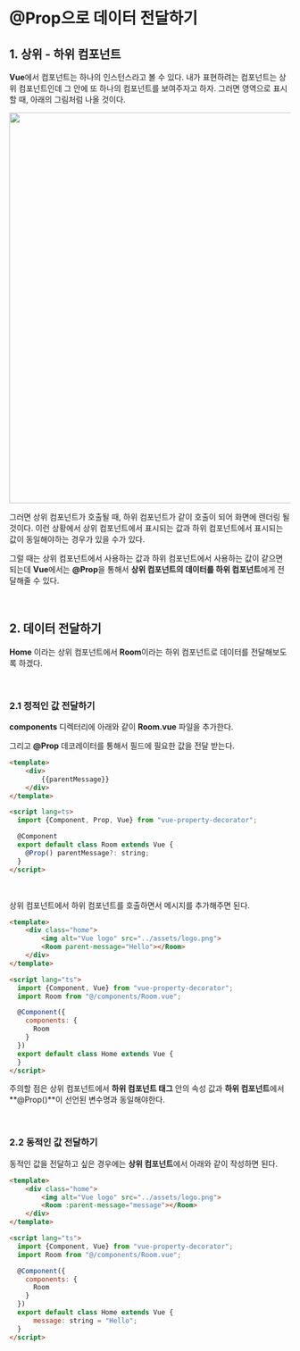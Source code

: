 # @Prop으로 데이터 전달하기

## 1. 상위 - 하위 컴포넌트

**Vue**에서 컴포넌트는 하나의 인스턴스라고 볼 수 있다. 내가 표현하려는 컴포넌트는 상위 컴포넌트인데 그 안에 또 하나의 컴포넌트를 보여주자고 하자. 그러면 영역으로 표시할 때, 아래의 그림처럼 나올 것이다.

<img src="https://imgur.com/aFILQZP.png" width="700" >

그러면 상위 컴포넌트가 호출될 때, 하위 컴포넌트가 같이 호출이 되어 화면에 렌더링 될 것이다. 이런 상황에서 상위 컴포넌트에서 표시되는 값과 하위 컴포넌트에서 표시되는 값이 동일해야하는 경우가 있을 수가 있다.

그럴 때는 상위 컴포넌트에서 사용하는 값과 하위 컴포넌트에서 사용하는 값이 같으면 되는데 **Vue**에서는 **@Prop**을 통해서 **상위 컴포넌트의 데이터를 하위 컴포넌트**에게 전달해줄 수 있다.

<br>

## 2. 데이터 전달하기

**Home** 이라는 상위 컴포넌트에서 **Room**이라는 하위 컴포넌트로 데이터를 전달해보도록 하겠다.

<br>

### 2.1 정적인 값 전달하기

**components** 디렉터리에 아래와 같이 **Room.vue** 파일을 추가한다.

그리고 **@Prop** 데코레이터를 통해서 필드에 필요한 값을 전달 받는다.

```html
<template>
    <div>
        {{parentMessage}}
    </div>
</template>

<script lang=ts>
  import {Component, Prop, Vue} from "vue-property-decorator";

  @Component
  export default class Room extends Vue {
    @Prop() parentMessage?: string;
  }
</script>
```

<br>

상위 컴포넌트에서 하위 컴포넌트를 호출하면서 메시지를 추가해주면 된다.

```html
<template>
    <div class="home">
        <img alt="Vue logo" src="../assets/logo.png">
        <Room parent-message="Hello"></Room>
    </div>
</template>

<script lang="ts">
  import {Component, Vue} from "vue-property-decorator";
  import Room from "@/components/Room.vue";

  @Component({
    components: {
      Room
    }
  })
  export default class Home extends Vue {
  }
</script>

```

주의할 점은 상위 컴포넌트에서 **하위 컴포넌트 태그** 안의 속성 값과 **하위 컴포넌트**에서 **@Prop()**이 선언된 변수명과 동일해야한다.

<br>

### 2.2 동적인 값 전달하기

동적인 값을 전달하고 싶은 경우에는 **상위 컴포넌트**에서 아래와 같이 작성하면 된다.

```html
<template>
    <div class="home">
        <img alt="Vue logo" src="../assets/logo.png">
        <Room :parent-message="message"></Room>
    </div>
</template>

<script lang="ts">
  import {Component, Vue} from "vue-property-decorator";
  import Room from "@/components/Room.vue";

  @Component({
    components: {
      Room
    }
  })
  export default class Home extends Vue {
      message: string = "Hello";
  }
</script>

```